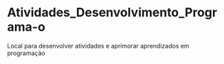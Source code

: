 # Atividades_Desenvolvimento_Programa-o
Local para desenvolver atividades e aprimorar aprendizados em programação
